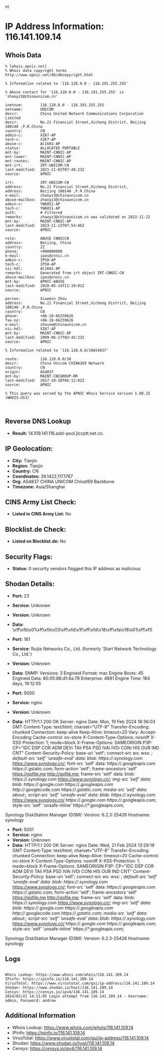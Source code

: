 vt
# IP Address Information: 116.141.109.14

## Whois Data
```
% [whois.apnic.net]
% Whois data copyright terms    http://www.apnic.net/db/dbcopyright.html

% Information related to '116.128.0.0 - 116.191.255.255'

% Abuse contact for '116.128.0.0 - 116.191.255.255' is 'zhaoyz3@chinaunicom.cn'

inetnum:        116.128.0.0 - 116.191.255.255
netname:        UNICOM
descr:          China United Network Communications Corporation Limited
descr:          No.21 Financial Street,Xicheng District, Beijing 100140 ,P.R.China
country:        CN
admin-c:        XZ67-AP
tech-c:         XZ67-AP
abuse-c:        AC1601-AP
status:         ALLOCATED PORTABLE
mnt-by:         MAINT-CNNIC-AP
mnt-lower:      MAINT-CNNIC-AP
mnt-routes:     MAINT-CNNIC-AP
mnt-irt:        IRT-UNICOM-CN
last-modified:  2021-11-02T07:48:23Z
source:         APNIC

irt:            IRT-UNICOM-CN
address:        No.21 Financial Street,Xicheng District,
address:        Beijing 100140 ,P.R.China
e-mail:         zhaoyz3@chinaunicom.cn
abuse-mailbox:  zhaoyz3@chinaunicom.cn
admin-c:        YW6851-AP
tech-c:         YW6851-AP
auth:           # Filtered
remarks:        zhaoyz3@chinaunicom.cn was validated on 2023-11-22
mnt-by:         MAINT-CNNIC-AP
last-modified:  2023-11-22T07:54:46Z
source:         APNIC

role:           ABUSE CNNICCN
address:        Beijing, China
country:        ZZ
phone:          +000000000
e-mail:         ipas@cnnic.cn
admin-c:        IP50-AP
tech-c:         IP50-AP
nic-hdl:        AC1601-AP
remarks:        Generated from irt object IRT-CNNIC-CN
abuse-mailbox:  ipas@cnnic.cn
mnt-by:         APNIC-ABUSE
last-modified:  2020-05-14T11:19:01Z
source:         APNIC

person:         Xiaomin Zhou
address:        No.21 Financial Street,Xicheng District, Beijing  100140 ,P.R.China
country:        CN
phone:          +86-10-66259626
fax-no:         +86-10-66259626
e-mail:         zhouxm@chinaunicom.cn
nic-hdl:        XZ67-AP
mnt-by:         MAINT-CNNIC-AP
last-modified:  2009-06-17T02:45:23Z
source:         APNIC

% Information related to '116.128.0.0/10AS4837'

route:          116.128.0.0/10
descr:          China Unicom CHINA169 Network
country:        CN
origin:         AS4837
mnt-by:         MAINT-CNCGROUP-RR
last-modified:  2017-10-20T06:12:02Z
source:         APNIC

% This query was served by the APNIC Whois Service version 1.88.25 (WHOIS-US3)



```
## Reverse DNS Lookup
- **Result:** 14.109.141.116.adsl-pool.jlccptt.net.cn.

## IP Geolocation:
- **City:** Tianjin
- **Region:** Tianjin
- **Country:** CN
- **Coordinates:** 39.1422,117.1767
- **Org:** AS4837 CHINA UNICOM China169 Backbone
- **Timezone:** Asia/Shanghai

## CINS Army List Check:
- **Listed in CINS Army List:** 
No

## Blocklist.de Check:
- **Listed on Blocklist.de:** 
No

## Security Flags:
- **Status:** 0 security vendors flagged this IP address as malicious

## Shodan Details:
- **Port:** 23
- **Service:** Unknown
- **Version:** Unknown
- **Data:** \xff\xfb\x01\xff\xfb\x03\xff\xfd\x1f\xff\xfd\x18\xff\xfa\x18\x01\xff\xf0

- **Port:** 161
- **Service:** Ruijie Networks Co., Ltd. (formerly 'Start Network Technology Co., Ltd.')
- **Version:** Unknown
- **Data:** SNMP:
  Versions:
    3
  Engineid Format: mac
  Engine Boots: 45
  Engineid Data: 80:05:88:d1:4a:78
  Enterprise: 4881
  Engine Time: 184 days, 19:12:55

- **Port:** 5000
- **Service:** nginx
- **Version:** Unknown
- **Data:** HTTP/1.1 200 OK
Server: nginx
Date: Mon, 19 Feb 2024 18:36:03 GMT
Content-Type: text/html; charset="UTF-8"
Transfer-Encoding: chunked
Connection: keep-alive
Keep-Alive: timeout=20
Vary: Accept-Encoding
Cache-control: no-store
X-Content-Type-Options: nosniff
X-XSS-Protection: 1; mode=block
X-Frame-Options: SAMEORIGIN
P3P: CP="IDC DSP COR ADM DEVi TAIi PSA PSD IVAi IVDi CONi HIS OUR IND CNT"
Content-Security-Policy: base-uri 'self';  connect-src ws: wss: *; default-src 'self' 'unsafe-eval' data: blob: https://*.synology.com https://www.synology.cn/; font-src 'self' data: https://*.googleapis.com https://*.gstatic.com; form-action 'self'; frame-ancestors 'self' https://gofile.me http://gofile.me; frame-src 'self' data: blob: https://*.synology.com https://www.synology.cn/; img-src 'self' data: blob: https://*.google.com https://*.googleapis.com http://*.googlecode.com https://*.gstatic.com; media-src 'self' data: about:;  script-src 'self' 'unsafe-eval' data: blob: https://*.synology.com https://www.synology.cn/ https://*.google.com https://*.googleapis.com; style-src 'self' 'unsafe-inline' https://*.googleapis.com;


Synology DiskStation Manager (DSM):
  Version: 6.2.3-25426
  Hostname: synology


- **Port:** 5001
- **Service:** nginx
- **Version:** Unknown
- **Data:** HTTP/1.1 200 OK
Server: nginx
Date: Wed, 21 Feb 2024 13:29:19 GMT
Content-Type: text/html; charset="UTF-8"
Transfer-Encoding: chunked
Connection: keep-alive
Keep-Alive: timeout=20
Cache-control: no-store
X-Content-Type-Options: nosniff
X-XSS-Protection: 1; mode=block
X-Frame-Options: SAMEORIGIN
P3P: CP="IDC DSP COR ADM DEVi TAIi PSA PSD IVAi IVDi CONi HIS OUR IND CNT"
Content-Security-Policy: base-uri 'self';  connect-src ws: wss: *; default-src 'self' 'unsafe-eval' data: blob: https://*.synology.com https://www.synology.cn/; font-src 'self' data: https://*.googleapis.com https://*.gstatic.com; form-action 'self'; frame-ancestors 'self' https://gofile.me http://gofile.me; frame-src 'self' data: blob: https://*.synology.com https://www.synology.cn/; img-src 'self' data: blob: https://*.google.com https://*.googleapis.com http://*.googlecode.com https://*.gstatic.com; media-src 'self' data: about:;  script-src 'self' 'unsafe-eval' data: blob: https://*.synology.com https://www.synology.cn/ https://*.google.com https://*.googleapis.com; style-src 'self' 'unsafe-inline' https://*.googleapis.com;


Synology DiskStation Manager (DSM):
  Version: 6.2.3-25426
  Hostname: synology


## Logs
```

Whois Lookup: https://www.whois.com/whois/116.141.109.14
IPinfo: https://ipinfo.io/116.141.109.14
VirusTotal: https://www.virustotal.com/gui/ip-address/116.141.109.14
Shodan: https://www.shodan.io/host/116.141.109.14
Censys: https://censys.io/ipv4/116.141.109.14
2024/02/22 14:21:05 Login attempt from 116.141.109.14 - Username: admin, Password: andrew

```
## Additional Information
- Whois Lookup: https://www.whois.com/whois/116.141.109.14
- IPinfo: https://ipinfo.io/116.141.109.14
- VirusTotal: https://www.virustotal.com/gui/ip-address/116.141.109.14
- Shodan: https://www.shodan.io/host/116.141.109.14
- Censys: https://censys.io/ipv4/116.141.109.14

